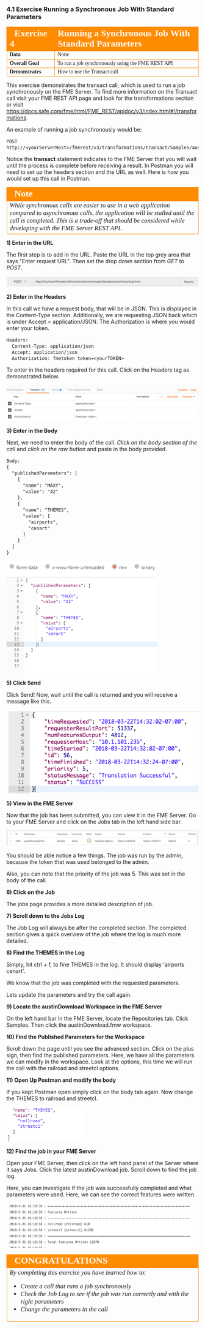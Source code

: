### 4.1 Exercise Running a Synchronous Job With Standard Parameters

<table style="border-spacing: 0px;border-collapse: collapse;font-family:serif">
<tr>
<td width=25% style="vertical-align:middle;background-color:darkorange;border: 2px solid darkorange">
<i class="fa fa-cogs fa-lg fa-pull-left fa-fw" style="color:white;padding-right: 12px;vertical-align:text-top"></i>
<span style="color:white;font-size:x-large;font-weight: bold">Exercise 4</span>
</td>
<td style="border: 2px solid darkorange;background-color:darkorange;color:white">
<span style="color:white;font-size:x-large;font-weight: bold">Running a Synchronous Job With Standard Parameters</span>
</td>
</tr>

<tr>
<td style="border: 1px solid darkorange; font-weight: bold">Data</td>
<td style="border: 1px solid darkorange">None</td>
</tr>

<tr>
<td style="border: 1px solid darkorange; font-weight: bold">Overall Goal</td>
<td style="border: 1px solid darkorange">To run a job synchronously using the FME REST API</td>
</tr>

<tr>
<td style="border: 1px solid darkorange; font-weight: bold">Demonstrates</td>
<td style="border: 1px solid darkorange">How to use the Transact call</td>
</tr>

</table>

This exercise demonstrates the transact call, which is used to run a job synchronously on the FME Server. To find more information on the Transact call visit your FME REST API page and look for the transformations section or visit https://docs.safe.com/fme/html/FME_REST/apidoc/v3/index.html#!/transformations.   

An example of running a job synchronously would be:


    POST http://<yourServerHost>/fmerest/v3/transformations/transact/Samples/austinDownload.fmw

Notice the **transact** statement indicates to the FME Server that you will wait
until the process is complete before receiving a result. In Postman you
will need to set up the headers section and the URL as well. Here is how
you would set up this call in Postman.

<!--Warning Section-->

<table style="border-spacing: 0px">
<tr>
<td style="vertical-align:middle;background-color:darkorange;border: 2px solid darkorange">
<i class="fa fa-exclamation-triangle fa-lg fa-pull-left fa-fw" style="color:white;padding-right: 12px;vertical-align:text-top"></i>
<span style="color:white;font-size:x-large;font-weight: bold;font-family:serif">Note</span>
</td>
</tr>

<tr>
<td style="border: 1px solid darkorange">
<span style="font-family:serif; font-style:italic; font-size:larger">
While synchronous calls are easier to use in a web application compared to asynchronous calls, the application will be stalled until the call is completed. This is a trade-off that should be considered while developing with the FME Server REST API.
</span>
</td>
</tr>
</table>

**1) Enter in the URL**

The first step is to add in the URL. Paste the URL in the top grey area that says "Enter request URL". Then set the drop down section from *GET* to *POST*.


![](./Images/image4.1.1.TransactURL.png)




**2) Enter in the Headers**

In this call we have a request body, that will be in JSON. This is
displayed in the Content-Type section. Additionally, we are requesting
JSON back which is under Accept = application/JSON. The Authorization is
where you would enter your token.

    Headers:
      Content-Type: application/json
      Accept: application/json
      Authorization: fmetoken token=<yourTOKEN>

To enter in the headers required for this call. Click on the Headers tag as demonstrated below.  

![](./Images/image4.1.2.TransactPostman.png)




**3) Enter in the Body**

Next, we need to enter the body of the call. *Click on the body section
of the call* and *click on the raw button* and paste in the body provided.

    Body:
    {
      "publishedParameters": [
        {
          "name": "MAXY",
          "value": "42"
        },
        {
          "name": "THEMES",
          "value": [
            "airports",
            "cenart"
          ]
        }
      ]
    }



![](./Images/image4.1.3.TransactBody.png)



**5) Click Send**

Click Send! Now, wait until the call is returned and you will receive a
message like this.

![](./Images/image4.1.4.TransactResponsePostman.png)



**5) View in the FME Server**

Now that the job has been submitted, you can view it in the FME Server. Go to your FME Server and click on the Jobs tab in the left hand side bar.

![](./Images/image4.1.5.JobId.png)



You should be able notice a few things. The job was run by the admin, because the token that was used belonged to the admin.

Also, you can note that the priority of the job was 5. This was set in the body of the call.

**6) Click on the Job**

The jobs page provides a more detailed description of job.

**7) Scroll down to the Jobs Log**

The Job Log will always be after the completed section. The completed section gives a quick overview of the job where the log is much more detailed.

**8) Find the THEMES in the Log**

Simply, hit ctrl + f, to fine THEMES in the log. It should display 'airports cenart'.

We know that the job was completed with the requested parameters.

Lets update the parameters and try the call again.

**9) Locate the austinDownload Workspace in the FME Server**

On the left hand bar in the FME Server, locate the Repositories tab. Click Samples. Then click the austinDownload.fmw workspace.

**10) Find the Published Parameters for the Workspace**

Scroll down the page until you see the advanced section. Click on the plus sign, then find the published parameters. Here, we have all the parameters we can modify in the workspace. Look at the options, this time we will run the call with the railroad and streetcl options.

**11) Open Up Postman and modify the body**

If you kept Postman open simply click on the body tab again. Now change the THEMES to railroad and streetcl.

![](./Images/image4.1.6.newparameters.png)



**12) Find the job in your FME Server**

Open your FME Server, then click on the left hand panel of the Server where it says Jobs. Click the latest austinDownload job. Scroll down to find the job log.

Here, you can investigate if the job was successfully completed and what parameters were used. Here, we can see the correct features were written.

![](./Images/image4.1.7.FeaturesWritten.png)



<!--Exercise Congratulations Section-->

<table style="border-spacing: 0px">
<tr>
<td style="vertical-align:middle;background-color:darkorange;border: 2px solid darkorange">
<i class="fa fa-thumbs-o-up fa-lg fa-pull-left fa-fw" style="color:white;padding-right: 12px;vertical-align:text-top"></i>
<span style="color:white;font-size:x-large;font-weight: bold;font-family:serif">CONGRATULATIONS</span>
</td>
</tr>

<tr>
<td style="border: 1px solid darkorange">
<span style="font-family:serif; font-style:italic; font-size:larger">
By completing this exercise you have learned how to:
<br>
<ul><li>Create a call that runs a job synchronously</li>
<li>Check the Job Log to see if the job was run correctly and with the right parameters</li>
<li>Change the parameters in the call</li>
</li>

</span>
</td>
</tr>
</table>
